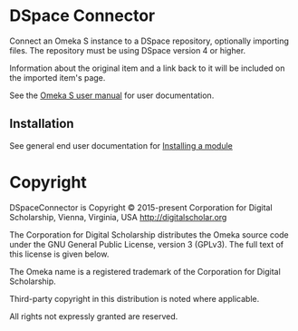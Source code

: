 # DSpace Connector

Connect an Omeka S instance to a DSpace repository, optionally importing files. The repository must be using DSpace version 4 or higher.

Information about the original item and a link back to it will be included on the imported item's page.

See the [Omeka S user manual](http://omeka.org/s/docs/user-manual/modules/dspaceconnector/) for user documentation.

## Installation

See general end user documentation for [Installing a module](http://omeka.org/s/docs/user-manual/modules/#installing-modules)

# Copyright
DSpaceConnector is Copyright © 2015-present Corporation for Digital Scholarship, Vienna, Virginia, USA http://digitalscholar.org

The Corporation for Digital Scholarship distributes the Omeka source code
under the GNU General Public License, version 3 (GPLv3). The full text
of this license is given below.

The Omeka name is a registered trademark of the Corporation for Digital Scholarship.

Third-party copyright in this distribution is noted where applicable.

All rights not expressly granted are reserved.

